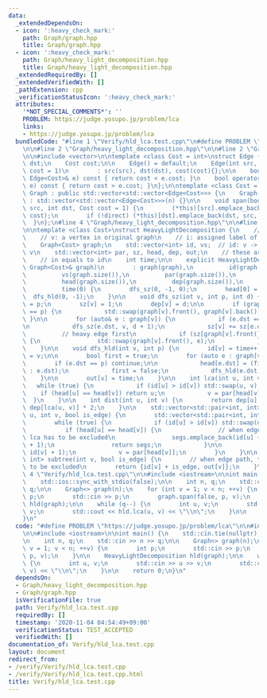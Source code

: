 ```yaml
---
data:
  _extendedDependsOn:
  - icon: ':heavy_check_mark:'
    path: Graph/graph.hpp
    title: Graph/graph.hpp
  - icon: ':heavy_check_mark:'
    path: Graph/heavy_light_decomposition.hpp
    title: Graph/heavy_light_decomposition.hpp
  _extendedRequiredBy: []
  _extendedVerifiedWith: []
  _pathExtension: cpp
  _verificationStatusIcon: ':heavy_check_mark:'
  attributes:
    '*NOT_SPECIAL_COMMENTS*': ''
    PROBLEM: https://judge.yosupo.jp/problem/lca
    links:
    - https://judge.yosupo.jp/problem/lca
  bundledCode: "#line 1 \"Verify/hld_lca.test.cpp\"\n#define PROBLEM \"https://judge.yosupo.jp/problem/lca\"\
    \n\n#line 2 \"Graph/heavy_light_decomposition.hpp\"\n\n#line 2 \"Graph/graph.hpp\"\
    \n\n#include <vector>\n\ntemplate <class Cost = int>\nstruct Edge {\n    int src,\
    \ dst;\n    Cost cost;\n\n    Edge() = default;\n    Edge(int src, int dst, Cost\
    \ cost = 1)\n        : src(src), dst(dst), cost(cost){};\n\n    bool operator<(const\
    \ Edge<Cost>& e) const { return cost < e.cost; }\n    bool operator>(const Edge<Cost>&\
    \ e) const { return cost > e.cost; }\n};\n\ntemplate <class Cost = int>\nstruct\
    \ Graph : public std::vector<std::vector<Edge<Cost>>> {\n    Graph(int n = 0)\
    \ : std::vector<std::vector<Edge<Cost>>>(n) {}\n\n    void span(bool direct, int\
    \ src, int dst, Cost cost = 1) {\n        (*this)[src].emplace_back(src, dst,\
    \ cost);\n        if (!direct) (*this)[dst].emplace_back(dst, src, cost);\n  \
    \  }\n};\n#line 4 \"Graph/heavy_light_decomposition.hpp\"\n\n#line 6 \"Graph/heavy_light_decomposition.hpp\"\
    \n\ntemplate <class Cost>\nstruct HeavyLightDecomposition {\n    // indexing\n\
    \    // v: a vertex in original graph\n    // i: assigned label of a vertex\n\n\
    \    Graph<Cost> graph;\n    std::vector<int> id, vs;  // id: v -> i, vs: i ->\
    \ v\n    std::vector<int> par, sz, head, dep, out;\n    // these are all v-indexed\n\
    \    // in equals to id\n    int time;\n\n    explicit HeavyLightDecomposition(const\
    \ Graph<Cost>& graph)\n        : graph(graph),\n          id(graph.size()),\n\
    \          vs(graph.size()),\n          par(graph.size()),\n          sz(graph.size()),\n\
    \          head(graph.size()),\n          dep(graph.size()),\n          out(graph.size()),\n\
    \          time(0) {\n        dfs_sz(0, -1, 0);\n        head[0] = 0;\n      \
    \  dfs_hld(0, -1);\n    }\n\n    void dfs_sz(int v, int p, int d) {\n        par[v]\
    \ = p;\n        sz[v] = 1;\n        dep[v] = d;\n\n        if (graph[v].front().dst\
    \ == p) {\n            std::swap(graph[v].front(), graph[v].back());\n       \
    \ }\n\n        for (auto& e : graph[v]) {\n            if (e.dst == p) continue;\n\
    \n            dfs_sz(e.dst, v, d + 1);\n            sz[v] += sz[e.dst];\n\n  \
    \          // heavy edge first\n            if (sz[graph[v].front().dst] < sz[e.dst])\
    \ {\n                std::swap(graph[v].front(), e);\n            }\n        }\n\
    \    }\n\n    void dfs_hld(int v, int p) {\n        id[v] = time++;\n        vs[id[v]]\
    \ = v;\n\n        bool first = true;\n        for (auto e : graph[v]) {\n    \
    \        if (e.dst == p) continue;\n\n            head[e.dst] = (first ? head[v]\
    \ : e.dst);\n            first = false;\n            dfs_hld(e.dst, v);\n    \
    \    }\n\n        out[v] = time;\n    }\n\n    int lca(int u, int v) {\n     \
    \   while (true) {\n            if (id[u] > id[v]) std::swap(u, v);\n        \
    \    if (head[u] == head[v]) return u;\n            v = par[head[v]];\n      \
    \  }\n    }\n\n    int dist(int u, int v) {\n        return dep[u] + dep[v] -\
    \ dep[lca(u, v)] * 2;\n    }\n\n    std::vector<std::pair<int, int>> path(int\
    \ u, int v, bool is_edge) {\n        std::vector<std::pair<int, int>> segs;\n\n\
    \        while (true) {\n            if (id[u] > id[v]) std::swap(u, v);\n\n \
    \           if (head[u] == head[v]) {\n                // when edge path, the\
    \ lca has to be excluded\n                segs.emplace_back(id[u] + is_edge, id[v]\
    \ + 1);\n                return segs;\n            }\n\n            segs.emplace_back(id[head[v]],\
    \ id[v] + 1);\n            v = par[head[v]];\n        }\n    }\n\n    std::pair<int,\
    \ int> subtree(int v, bool is_edge) {\n        // when edge path, the root has\
    \ to be excluded\n        return {id[v] + is_edge, out[v]};\n    }\n};\n#line\
    \ 4 \"Verify/hld_lca.test.cpp\"\n\n#include <iostream>\n\nint main() {\n    std::cin.tie(nullptr);\n\
    \    std::ios::sync_with_stdio(false);\n\n    int n, q;\n    std::cin >> n >>\
    \ q;\n\n    Graph<> graph(n);\n    for (int v = 1; v < n; ++v) {\n        int\
    \ p;\n        std::cin >> p;\n        graph.span(false, p, v);\n    }\n\n    HeavyLightDecomposition\
    \ hld(graph);\n\n    while (q--) {\n        int u, v;\n        std::cin >> u >>\
    \ v;\n        std::cout << hld.lca(u, v) << \"\\n\";\n    }\n\n    return 0;\n\
    }\n"
  code: "#define PROBLEM \"https://judge.yosupo.jp/problem/lca\"\n\n#include \"../Graph/heavy_light_decomposition.hpp\"\
    \n\n#include <iostream>\n\nint main() {\n    std::cin.tie(nullptr);\n    std::ios::sync_with_stdio(false);\n\
    \n    int n, q;\n    std::cin >> n >> q;\n\n    Graph<> graph(n);\n    for (int\
    \ v = 1; v < n; ++v) {\n        int p;\n        std::cin >> p;\n        graph.span(false,\
    \ p, v);\n    }\n\n    HeavyLightDecomposition hld(graph);\n\n    while (q--)\
    \ {\n        int u, v;\n        std::cin >> u >> v;\n        std::cout << hld.lca(u,\
    \ v) << \"\\n\";\n    }\n\n    return 0;\n}\n"
  dependsOn:
  - Graph/heavy_light_decomposition.hpp
  - Graph/graph.hpp
  isVerificationFile: true
  path: Verify/hld_lca.test.cpp
  requiredBy: []
  timestamp: '2020-11-04 04:54:49+09:00'
  verificationStatus: TEST_ACCEPTED
  verifiedWith: []
documentation_of: Verify/hld_lca.test.cpp
layout: document
redirect_from:
- /verify/Verify/hld_lca.test.cpp
- /verify/Verify/hld_lca.test.cpp.html
title: Verify/hld_lca.test.cpp
---
```

